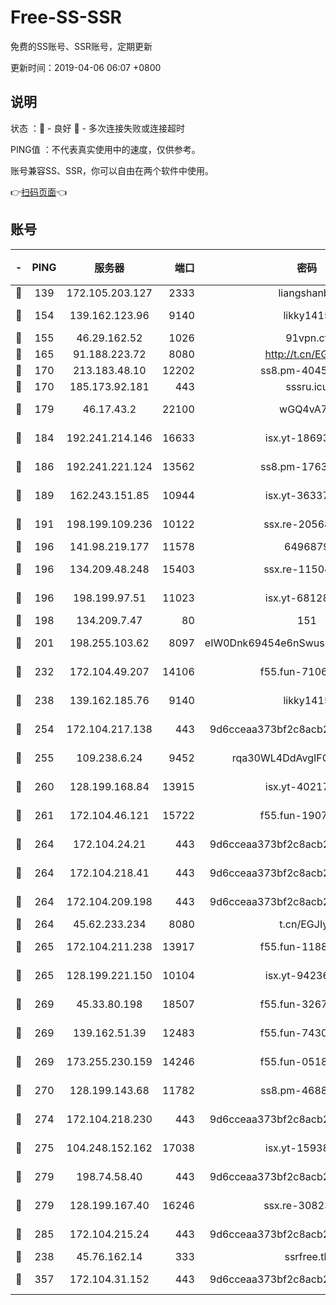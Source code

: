 # Free-SS-SSR

免费的SS账号、SSR账号，定期更新

更新时间：2019-04-06 06:07 +0800

## 说明

状态     ：🙂 - 良好 🙁 - 多次连接失败或连接超时

PING值   ：不代表真实使用中的速度，仅供参考。

账号兼容SS、SSR，你可以自由在两个软件中使用。

👉[扫码页面](https://liesauer.github.io/Free-SS-SSR/)👈

## 账号

|-|PING|服务器|端口|密码|加密方式|区域|
|:----:|:----:|:-----:|-----:|:----:|:----:|:----:|
|🙂|139|172.105.203.127|2333|liangshanbo|chacha20|JP|
|🙂|154|139.162.123.96|9140|likky1415|aes-256-cfb|JP|
|🙂|155|46.29.162.52|1026|91vpn.cf|rc4-md5|RU|
|🙂|165|91.188.223.72|8080|http://t.cn/EGJIyrl|rc4-md5|RU|
|🙂|170|213.183.48.10|12202|ss8.pm-40455231|rc4-md5|RU|
|🙂|170|185.173.92.181|443|sssru.icu|rc4-md5|RU|
|🙂|179|46.17.43.2|22100|wGQ4vA7D|aes-256-gcm|RU|
|🙂|184|192.241.214.146|16633|isx.yt-18693528|aes-256-cfb|US|
|🙂|186|192.241.221.124|13562|ss8.pm-17637421|aes-256-cfb|US|
|🙂|189|162.243.151.85|10944|isx.yt-36337556|aes-256-cfb|US|
|🙂|191|198.199.109.236|10122|ssx.re-20568805|aes-256-cfb|US|
|🙂|196|141.98.219.177|11578|6496879|chacha20|US|
|🙂|196|134.209.48.248|15403|ssx.re-11504634|aes-256-cfb|US|
|🙂|196|198.199.97.51|11023|isx.yt-68128426|aes-256-cfb|US|
|🙂|198|134.209.7.47|80|151|chacha20|US|
|🙂|201|198.255.103.62|8097|eIW0Dnk69454e6nSwuspv9DmS201tQ0D|aes-256-cfb|US|
|🙂|232|172.104.49.207|14106|f55.fun-71064831|aes-256-cfb|SG|
|🙂|238|139.162.185.76|9140|likky1415|aes-256-cfb|DE|
|🙂|254|172.104.217.138|443|9d6cceaa373bf2c8acb22e60b6a58be6|aes-256-cfb|US|
|🙂|255|109.238.6.24|9452|rqa30WL4DdAvgIFG6Fs3znzTa|aes-256-cfb|FR|
|🙂|260|128.199.168.84|13915|isx.yt-40217254|aes-256-cfb|SG|
|🙂|261|172.104.46.121|15722|f55.fun-19071189|aes-256-cfb|SG|
|🙂|264|172.104.24.21|443|9d6cceaa373bf2c8acb22e60b6a58be6|aes-256-cfb|US|
|🙂|264|172.104.218.41|443|9d6cceaa373bf2c8acb22e60b6a58be6|aes-256-cfb|US|
|🙂|264|172.104.209.198|443|9d6cceaa373bf2c8acb22e60b6a58be6|aes-256-cfb|US|
|🙂|264|45.62.233.234|8080|t.cn/EGJIyrl|rc4-md5|CA|
|🙂|265|172.104.211.238|13917|f55.fun-11889830|aes-256-cfb|US|
|🙂|265|128.199.221.150|10104|isx.yt-94236537|aes-256-cfb|SG|
|🙂|269|45.33.80.198|18507|f55.fun-32675560|aes-256-cfb|US|
|🙂|269|139.162.51.39|12483|f55.fun-74303824|aes-256-cfb|SG|
|🙂|269|173.255.230.159|14246|f55.fun-05182149|aes-256-cfb|US|
|🙂|270|128.199.143.68|11782|ss8.pm-46888146|aes-256-cfb|SG|
|🙂|274|172.104.218.230|443|9d6cceaa373bf2c8acb22e60b6a58be6|aes-256-cfb|US|
|🙂|275|104.248.152.162|17038|isx.yt-15938934|aes-256-cfb|SG|
|🙂|279|198.74.58.40|443|9d6cceaa373bf2c8acb22e60b6a58be6|aes-256-cfb|US|
|🙂|279|128.199.167.40|16246|ssx.re-30823019|aes-256-cfb|SG|
|🙂|285|172.104.215.24|443|9d6cceaa373bf2c8acb22e60b6a58be6|aes-256-cfb|US|
|🙂|238|45.76.162.14|333|ssrfree.tk|rc4|SG|
|🙂|357|172.104.31.152|443|9d6cceaa373bf2c8acb22e60b6a58be6|aes-256-cfb|US|
